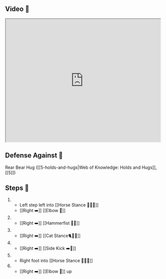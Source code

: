 ## Video 🎥

<iframe src="https://www.youtube.com/embed/UVCWYqMgxPQ?start=38&end=123" width="100%" height="400"></iframe>

## Defense Against 🤺

Rear Bear Hug ([[5-holds-and-hugs|Web of Knowledge: Holds and Hugs]], [[5]])

## Steps 👣

1.  - Left step left into [[Horse Stance 🏇🧍‍♂️]]
    - [[Right ➡️]] [[Elbow 💪]]
2.  - [[Right ➡️]] [[Hammerfist 🔨✊]]
3.  - [[Right ➡️]] [[Cat Stance🐈🧍‍♂️]]
4.  - [[Right ➡️]] [[Side Kick ➡️🦵]]
5.  - Right foot into [[Horse Stance 🏇🧍‍♂️]]
6.  - [[Right ➡️]] [[Elbow 💪]] up
